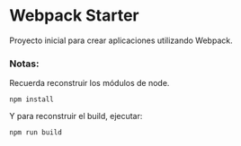 # Webpack Starter

Proyecto inicial para crear aplicaciones utilizando Webpack.

### Notas:

Recuerda reconstruir los módulos de node.

```
npm install
```

Y para reconstruir el build, ejecutar:

```
npm run build
```